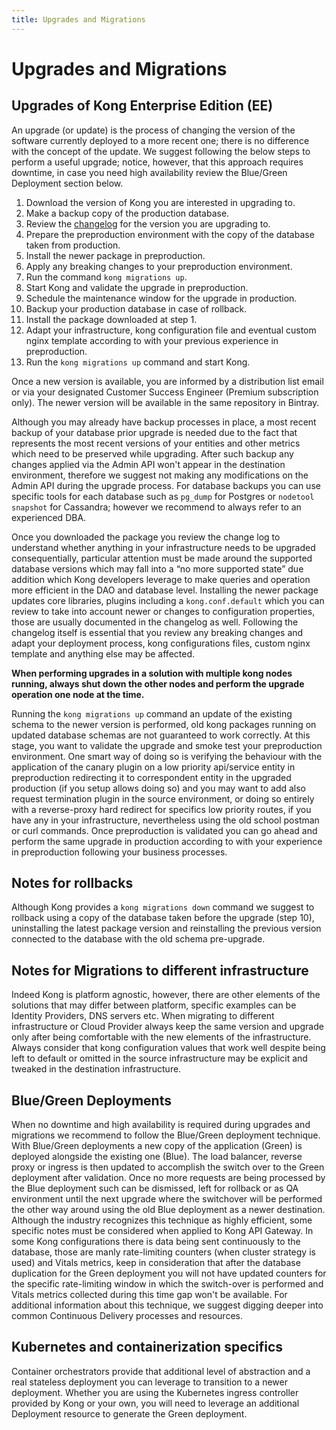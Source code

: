 ```yaml
---
title: Upgrades and Migrations
---
```


# Upgrades and Migrations
## Upgrades of Kong Enterprise Edition (EE)

An upgrade (or update) is the process of changing the version of the software currently deployed to a more recent one; there is no difference with the concept of the update. We suggest following the below steps to perform a useful upgrade; notice, however, that this approach requires downtime, in case you need high availability review the Blue/Green Deployment section below.

1. Download the version of Kong you are interested in upgrading to.
2. Make a backup copy of the production database.
3. Review the [changelog](https://docs.konghq.com/enterprise/changelog/) for the version you are upgrading to.
4. Prepare the preproduction environment with the copy of the database taken from production.
5. Install the newer package in preproduction.
6. Apply any breaking changes to your preproduction environment.
7. Run the command `kong migrations up`.
8. Start Kong and validate the upgrade in preproduction.
9. Schedule the maintenance window for the upgrade in production.
10. Backup your production database in case of rollback.
11. Install the package downloaded at step 1.
12. Adapt your infrastructure, kong configuration file and eventual custom nginx template according to with your previous experience in preproduction.
13. Run the `kong migrations up` command and start Kong.

Once a new version is available, you are informed by a distribution list email or via your designated Customer Success Engineer (Premium subscription only). The newer version will be available in the same repository in Bintray.

Although you may already have backup processes in place, a most recent backup of your database prior upgrade is needed due to the fact that represents the most recent versions of your entities and other metrics which need to be preserved while upgrading. After such backup any changes applied via the Admin API won't appear in the destination environment, therefore we suggest not making any modifications on the Admin API during the upgrade process.
 For database backups you can use specific tools for each database such as `pg_dump` for Postgres or `nodetool snapshot` for Cassandra; however we recommend to always refer to an experienced DBA.

Once you downloaded the package you review the change log to understand whether anything in your infrastructure needs to be upgraded consequentially, particular attention must be made around the supported database versions which may fall into a “no more supported state” due addition which Kong developers leverage to make queries and operation more efficient in the DAO and database level.
Installing the newer package updates core libraries, plugins including a `kong.conf.default` which you can review to take into account newer or changes to configuration properties, those are usually documented in the changelog as well.
Following the changelog itself is essential that you review any breaking changes and adapt your deployment process, kong configurations files, custom nginx template and anything else may be affected.

**When performing upgrades in a solution with multiple kong nodes running, always shut down the other nodes and perform the upgrade operation one node at the time.**

Running the `kong migrations up` command an update of the existing schema to the newer version is performed, old kong packages running on updated database schemas are not guaranteed to work correctly.
At this stage, you want to validate the upgrade and smoke test your preproduction environment.
One smart way of doing so is verifying the behaviour with the application of the canary plugin on a low priority api/service entity in preproduction redirecting it to correspondent entity in the upgraded production (if you setup allows doing so) and you may want to add also request termination plugin in the source environment, or doing so entirely with a reverse-proxy hard redirect for specifics low priority routes, if you have any in your infrastructure, nevertheless using the old school postman or curl commands.
Once preproduction is validated you can go ahead and perform the same upgrade in production according to with your experience in preproduction following your business processes.

## Notes for rollbacks
Although Kong provides a `kong migrations down` command we suggest to rollback using a copy of the database taken before the upgrade (step 10), uninstalling the latest package version and reinstalling the previous version connected to the database with the old schema pre-upgrade.

## Notes for Migrations to different infrastructure
Indeed Kong is platform agnostic, however, there are other elements of the solutions that may differ between platform, specific examples can be Identity Providers, DNS servers etc.
When migrating to different infrastructure or Cloud Provider always keep the same version and upgrade only after being comfortable with the new elements of the infrastructure.
Always consider that kong configuration values that work well despite being left to default or omitted in the source infrastructure may be explicit and tweaked in the destination infrastructure.

## Blue/Green Deployments
When no downtime and high availability is required during upgrades and migrations we recommend to follow the Blue/Green deployment technique.
With Blue/Green deployments a new copy of the application (Green) is deployed alongside the existing one (Blue). The load balancer, reverse proxy or ingress is then updated to accomplish the switch over to the Green deployment after validation. Once no more requests are being processed by the Blue deployment such can be dismissed, left for rollback or as QA environment until the next upgrade where the switchover will be performed the other way around using the old Blue deployment as a newer destination.
Although the industry recognizes this technique as highly efficient, some specific notes must be considered when applied to Kong API Gateway.
In some Kong configurations there is data being sent continuously to the database, those are manly rate-limiting counters (when cluster strategy is used) and Vitals metrics, keep in consideration that after the database duplication for the Green deployment you will not have updated counters for the specific rate-limiting window in which the switch-over is performed and Vitals metrics collected during this time gap won't be available. For additional information about this technique, we suggest digging deeper into common Continuous Delivery processes and resources.

## Kubernetes and containerization specifics
Container orchestrators provide that additional level of abstraction and a real stateless deployment you can leverage to transition to a newer deployment.
Whether you are using the Kubernetes ingress controller provided by Kong or your own, you will need to leverage an additional Deployment resource to generate the Green deployment.

